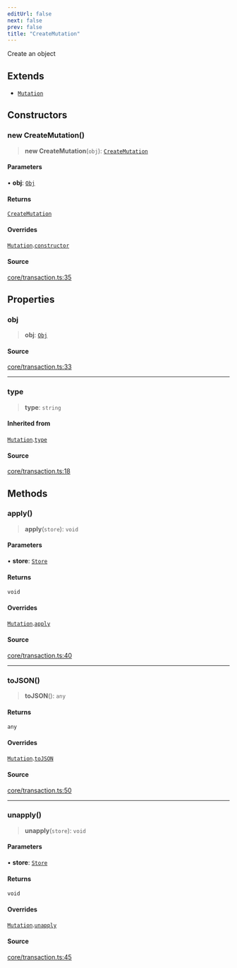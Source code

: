 ```yaml
---
editUrl: false
next: false
prev: false
title: "CreateMutation"
---
```


Create an object

## Extends

- [`Mutation`](/api-core/classes/mutation/)

## Constructors

### new CreateMutation()

> **new CreateMutation**(`obj`): [`CreateMutation`](/api-core/classes/createmutation/)

#### Parameters

• **obj**: [`Obj`](/api-core/classes/obj/)

#### Returns

[`CreateMutation`](/api-core/classes/createmutation/)

#### Overrides

[`Mutation`](/api-core/classes/mutation/).[`constructor`](/api-core/classes/mutation/#constructors)

#### Source

[core/transaction.ts:35](https://github.com/dakhetov/dgmjs/blob/main/packages/core/src/core/transaction.ts#L35)

## Properties

### obj

> **obj**: [`Obj`](/api-core/classes/obj/)

#### Source

[core/transaction.ts:33](https://github.com/dakhetov/dgmjs/blob/main/packages/core/src/core/transaction.ts#L33)

***

### type

> **type**: `string`

#### Inherited from

[`Mutation`](/api-core/classes/mutation/).[`type`](/api-core/classes/mutation/#type)

#### Source

[core/transaction.ts:18](https://github.com/dakhetov/dgmjs/blob/main/packages/core/src/core/transaction.ts#L18)

## Methods

### apply()

> **apply**(`store`): `void`

#### Parameters

• **store**: [`Store`](/api-core/classes/store/)

#### Returns

`void`

#### Overrides

[`Mutation`](/api-core/classes/mutation/).[`apply`](/api-core/classes/mutation/#apply)

#### Source

[core/transaction.ts:40](https://github.com/dakhetov/dgmjs/blob/main/packages/core/src/core/transaction.ts#L40)

***

### toJSON()

> **toJSON**(): `any`

#### Returns

`any`

#### Overrides

[`Mutation`](/api-core/classes/mutation/).[`toJSON`](/api-core/classes/mutation/#tojson)

#### Source

[core/transaction.ts:50](https://github.com/dakhetov/dgmjs/blob/main/packages/core/src/core/transaction.ts#L50)

***

### unapply()

> **unapply**(`store`): `void`

#### Parameters

• **store**: [`Store`](/api-core/classes/store/)

#### Returns

`void`

#### Overrides

[`Mutation`](/api-core/classes/mutation/).[`unapply`](/api-core/classes/mutation/#unapply)

#### Source

[core/transaction.ts:45](https://github.com/dakhetov/dgmjs/blob/main/packages/core/src/core/transaction.ts#L45)

